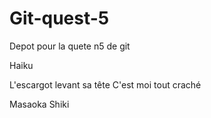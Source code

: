 # Git-quest-5
Depot pour la quete n5 de git

Haiku

L'escargot
levant sa tête
C'est moi tout craché

Masaoka Shiki
